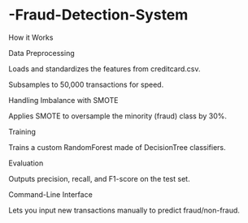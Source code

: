 # -Fraud-Detection-System
How it Works

Data Preprocessing

Loads and standardizes the features from creditcard.csv.

Subsamples to 50,000 transactions for speed.

Handling Imbalance with SMOTE

Applies SMOTE to oversample the minority (fraud) class by 30%.

Training

Trains a custom RandomForest made of DecisionTree classifiers.

Evaluation

Outputs precision, recall, and F1-score on the test set.

Command-Line Interface

Lets you input new transactions manually to predict fraud/non-fraud.

